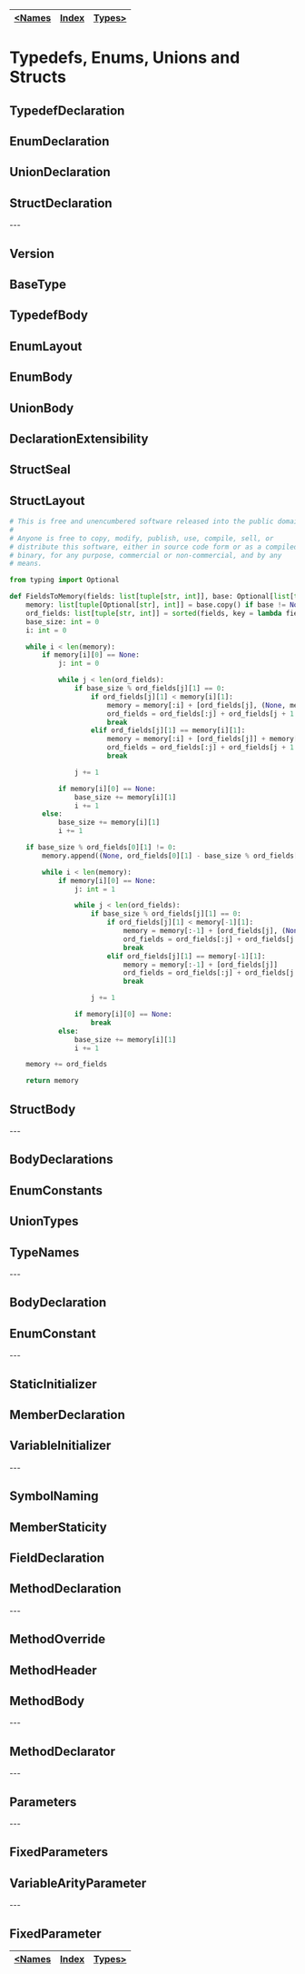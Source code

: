 | [<Names](./Names.md) | [Index](../README.md#Index) | [Types>](./Types.md) |
|----------------------|-----------------------------|----------------------|

# Typedefs, Enums, Unions and Structs

## TypedefDeclaration

## EnumDeclaration

## UnionDeclaration

## StructDeclaration

\---

## Version

## BaseType

## TypedefBody

## EnumLayout

## EnumBody

## UnionBody

## DeclarationExtensibility

## StructSeal

## StructLayout

```python
# This is free and unencumbered software released into the public domain.
#
# Anyone is free to copy, modify, publish, use, compile, sell, or
# distribute this software, either in source code form or as a compiled
# binary, for any purpose, commercial or non-commercial, and by any
# means.

from typing import Optional

def FieldsToMemory(fields: list[tuple[str, int]], base: Optional[list[tuple[Optional[str], int]]] = None) -> list[tuple[Optional[str], int]]:
    memory: list[tuple[Optional[str], int]] = base.copy() if base != None else []
    ord_fields: list[tuple[str, int]] = sorted(fields, key = lambda field: -field[1])
    base_size: int = 0
    i: int = 0

    while i < len(memory):
        if memory[i][0] == None:
            j: int = 0

            while j < len(ord_fields):
                if base_size % ord_fields[j][1] == 0:
                    if ord_fields[j][1] < memory[i][1]:
                        memory = memory[:i] + [ord_fields[j], (None, memory[i][1] - ord_fields[j][1])] + memory[i + 1:]
                        ord_fields = ord_fields[:j] + ord_fields[j + 1:]
                        break
                    elif ord_fields[j][1] == memory[i][1]:
                        memory = memory[:i] + [ord_fields[j]] + memory[i + 1:]
                        ord_fields = ord_fields[:j] + ord_fields[j + 1:]
                        break

                j += 1

            if memory[i][0] == None:
                base_size += memory[i][1]
                i += 1
        else:
            base_size += memory[i][1]
            i += 1

    if base_size % ord_fields[0][1] != 0:
        memory.append((None, ord_fields[0][1] - base_size % ord_fields[0][1]))

        while i < len(memory):
            if memory[i][0] == None:
                j: int = 1

                while j < len(ord_fields):
                    if base_size % ord_fields[j][1] == 0:
                        if ord_fields[j][1] < memory[-1][1]:
                            memory = memory[:-1] + [ord_fields[j], (None, memory[-1][1] - ord_fields[j][1])]
                            ord_fields = ord_fields[:j] + ord_fields[j + 1:]
                            break
                        elif ord_fields[j][1] == memory[-1][1]:
                            memory = memory[:-1] + [ord_fields[j]]
                            ord_fields = ord_fields[:j] + ord_fields[j + 1:]
                            break

                    j += 1

                if memory[i][0] == None:
                    break
            else:
                base_size += memory[i][1]
                i += 1

    memory += ord_fields

    return memory
```

## StructBody

\---

## BodyDeclarations

## EnumConstants

## UnionTypes

## TypeNames

\---

## BodyDeclaration

## EnumConstant

\---

## StaticInitializer

## MemberDeclaration

## VariableInitializer

\---

## SymbolNaming

## MemberStaticity

## FieldDeclaration

## MethodDeclaration

\---

## MethodOverride

## MethodHeader

## MethodBody

\---

## MethodDeclarator

\---

## Parameters

\---

## FixedParameters

## VariableArityParameter

\---

## FixedParameter

| [<Names](./Names.md) | [Index](../README.md#Index) | [Types>](./Types.md) |
|----------------------|-----------------------------|----------------------|
